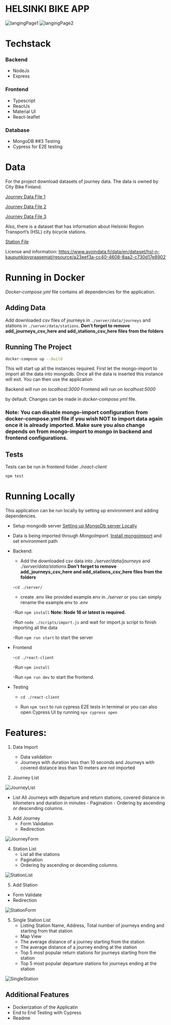 # **HELSINKI BIKE APP**




<img src="react-client/png/LandingPage.PNG"  title="langingPage1">

<img src="react-client/png/LandingPage2.PNG"  title="langingPage2">


# Techstack
### Backend
- NodeJs
- Express
### Frontend
- Typescript
- ReactJs
- Material UI
- React-leaflet
### Database
- MongoDB
##3 Testing 
- Cypress for E2E testing

# Data 

For the project download datasets of journey data. The data is owned by City Bike Finland.

[Journey Data File 1](https://dev.hsl.fi/citybikes/od-trips-2021/2021-05.csv)

[Journey Data File 2](https://dev.hsl.fi/citybikes/od-trips-2021/2021-06.csv)

[Journey Data File 3](https://dev.hsl.fi/citybikes/od-trips-2021/2021-07.csv)

Also, there is a dataset that has information about Helsinki Region Transport’s (HSL) city bicycle stations.

[Station File ](https://opendata.arcgis.com/datasets/726277c507ef4914b0aec3cbcfcbfafc_0.csv)

License and information: https://www.avoindata.fi/data/en/dataset/hsl-n-kaupunkipyoraasemat/resource/a23eef3a-cc40-4608-8aa2-c730d17e8902

# Running in Docker
*Docker-compose.yml* file contains all dependencies for the application. 

## Adding Data
Add downloaded csv files of journeys in `./server/data/journeys` and stations in `./server/data/stations`. **Don't forget to __remove add_journeys_csv_here__ and add_stations_csv_here files from the folders** 

## Running The Project

```bash
docker-compose up --build
```
This will start up all the instances required. First let the mongo-import to import all the data into mongodb. Once all the data is inserted this instance will exit. You can then use the application

Backend will run on *localhost:3000*
Frontend will run on *localhost:5000*  

by default. Changes can be made in *docker-compose.yml* file. 

### Note: You can disable mongo-import configuration from docker-compose.yml file if you wish **NOT** to import data again once it is already imported. Make sure you also change depends on from mongo-import to mongo in backend and frontend configurations.

## Tests

Tests can be run in frontend folder *./react-client*

`npm test`  

# Running Locally

This application can be run locally by setting up environment and adding dependencies. 

- Setup mongodb server [Setting up MongoDb server Locally](https://www.mongodb.com/docs/manual/administration/install-community/)
- Data is being imported through *MongoImport*. [Install mongoimport](https://www.mongodb.com/docs/database-tools/mongoimport/) and set environment path

- Backend: 

  - Add the downloaded csv data into *./server/data/journeys* and *./server/data/stations*.**Don't forget to __remove add_journeys_csv_here__ and add_stations_csv_here files from the folders** 


  -`cd ./server/`
  
  - create .env like provided example.env in *./server* or you can simply rename the example.env to *.env* 

  -Run `npm install` **Note: Node 16 or latest is required.**

  -Run `node ./scripts/import.js` and wait for import.js script to finish importing all the data

  -Run `npm run start` to start the server

- Frontend 

  -`cd ./react-client` 

  -Run `npm install` 

  -Run `npm run dev` to start the frontend. 

- Testing

  - `cd ./react-client`

  - Run `npm test` to run cypress E2E tests in terminal or you can also open Cypress UI by running `npx cypress open` 


# Features: 

1. Data Import 

   - Data validation
   - Journeys with duration less than 10 seconds and Journeys with covered distance less than 10 meters are not imported 

2. Journey List

<img src="react-client/png/JourneyListPNG.PNG"  title="JourneyList">

   - List All Journeys with departure and return stations, covered distance in kilometers and duration in minutes
    - Pagination 
    - Ordering by ascending or descending columns.

3. Add Journey 
   - Form Validation
   - Redirection
 
<img src="react-client/png/JourneyForm.PNG"  title="JourneyForm">
 
4. Station List 
   - List all the stations 
   - Pagination 
   - Ordering by ascending or decending columns.

<img src="react-client/png/StationList.PNG"  title="StationList">

5. Add Station
  - Form Validate
  - Redirection
  
<img src="react-client/png/StationForm.PNG"  title="StationForm">
  
 
5. Single Station List
   - Listing Station Name, Address, Total number of journeys ending and starting from that station
   - Map View 
   - The average distance of a journey starting from the station
   - The average distance of a journey ending at the station
   - Top 5 most popular return stations for journeys starting from the station
   - Top 5 most popular departure stations for journeys ending at the station
  
<img src="react-client/png/SingleStation.PNG"  title="SingleStation">

 
## Additional Features

- Dockerization of the Applicatin 
- End to End Testing with Cypress
- Readme

